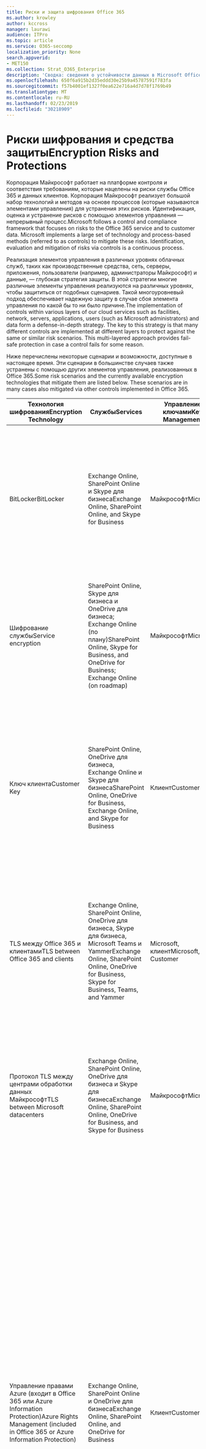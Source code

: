 ```yaml
---
title: Риски и защита шифрования Office 365
ms.author: krowley
author: kccross
manager: laurawi
audience: ITPro
ms.topic: article
ms.service: O365-seccomp
localization_priority: None
search.appverid:
- MET150
ms.collection: Strat_O365_Enterprise
description: 'Сводка: сведения о устойчивости данных в Microsoft Office 365.'
ms.openlocfilehash: 650f6a915b2d35eddd30e25b9a45787591f783fa
ms.sourcegitcommit: f57b4001ef1327f0ea622e716a4d7d78f1769b49
ms.translationtype: MT
ms.contentlocale: ru-RU
ms.lasthandoff: 02/23/2019
ms.locfileid: "30218909"
---
```

# <a name="encryption-risks-and-protections"></a><span data-ttu-id="fa17f-103">Риски шифрования и средства защиты</span><span class="sxs-lookup"><span data-stu-id="fa17f-103">Encryption Risks and Protections</span></span>

<span data-ttu-id="fa17f-p101">Корпорация Майкрософт работает на платформе контроля и соответствия требованиям, которые нацелены на риски службы Office 365 и данных клиентов. Корпорация Майкрософт реализует большой набор технологий и методов на основе процессов (которые называются элементами управления) для устранения этих рисков. Идентификация, оценка и устранение рисков с помощью элементов управления — непрерывный процесс.</span><span class="sxs-lookup"><span data-stu-id="fa17f-p101">Microsoft follows a control and compliance framework that focuses on risks to the Office 365 service and to customer data. Microsoft implements a large set of technology and process-based methods (referred to as controls) to mitigate these risks. Identification, evaluation and mitigation of risks via controls is a continuous process.</span></span> 

<span data-ttu-id="fa17f-p102">Реализация элементов управления в различных уровнях облачных служб, таких как производственные средства, сеть, серверы, приложения, пользователи (например, администраторы Майкрософт) и данные, — глубокая стратегия защиты. В этой стратегии многие различные элементы управления реализуются на различных уровнях, чтобы защититься от подобных сценариев. Такой многоуровневый подход обеспечивает надежную защиту в случае сбоя элемента управления по какой бы то ни было причине.</span><span class="sxs-lookup"><span data-stu-id="fa17f-p102">The implementation of controls within various layers of our cloud services such as facilities, network, servers, applications, users (such as Microsoft administrators) and data form a defense-in-depth strategy. The key to this strategy is that many different controls are implemented at different layers to protect against the same or similar risk scenarios. This multi-layered approach provides fail-safe protection in case a control fails for some reason.</span></span>

<span data-ttu-id="fa17f-p103">Ниже перечислены некоторые сценарии и возможности, доступные в настоящее время. Эти сценарии в большинстве случаев также устранены с помощью других элементов управления, реализованных в Office 365.</span><span class="sxs-lookup"><span data-stu-id="fa17f-p103">Some risk scenarios and the currently available encryption technologies that mitigate them are listed below. These scenarios are in many cases also mitigated via other controls implemented in Office 365.</span></span>

| <span data-ttu-id="fa17f-112">Технология шифрования</span><span class="sxs-lookup"><span data-stu-id="fa17f-112">Encryption Technology</span></span> | <span data-ttu-id="fa17f-113">Службы</span><span class="sxs-lookup"><span data-stu-id="fa17f-113">Services</span></span> | <span data-ttu-id="fa17f-114">Управление ключами</span><span class="sxs-lookup"><span data-stu-id="fa17f-114">Key Management</span></span> | <span data-ttu-id="fa17f-115">Сценарий риска</span><span class="sxs-lookup"><span data-stu-id="fa17f-115">Risk Scenario</span></span> | <span data-ttu-id="fa17f-116">Значение</span><span class="sxs-lookup"><span data-stu-id="fa17f-116">Value</span></span> |
|----------------------------------------------------------------------------------|--------------------------------------------------------------------------------------------------|---------------------|------------------------------------------------------------------------------------------------------------------------------------------|---------------------------------------------------------------------------------------------------------------------------------------------------------------------------------------------------------------------------------------------------------------------------------------------------------------------------------------------------------------------------------------------------------------------------------|
| <span data-ttu-id="fa17f-117">BitLocker</span><span class="sxs-lookup"><span data-stu-id="fa17f-117">BitLocker</span></span> | <span data-ttu-id="fa17f-118">Exchange Online, SharePoint Online и Skype для бизнеса</span><span class="sxs-lookup"><span data-stu-id="fa17f-118">Exchange Online, SharePoint Online, and Skype for Business</span></span> | <span data-ttu-id="fa17f-119">Майкрософт</span><span class="sxs-lookup"><span data-stu-id="fa17f-119">Microsoft</span></span> | <span data-ttu-id="fa17f-120">Диски или серверы в Office 365 украдены или некорректно перезапускаются.</span><span class="sxs-lookup"><span data-stu-id="fa17f-120">Disks or servers in Office 365 are stolen or improperly recycled.</span></span> | <span data-ttu-id="fa17f-121">BitLocker обеспечивает небезопасный подход для защиты от потери данных из-за кражи или неправильного перезапуска оборудования (сервера или диска).</span><span class="sxs-lookup"><span data-stu-id="fa17f-121">BitLocker provides a fail-safe approach to protect against loss of data due to stolen or improperly recycled hardware (server/disk).</span></span> |
| <span data-ttu-id="fa17f-122">Шифрование службы</span><span class="sxs-lookup"><span data-stu-id="fa17f-122">Service encryption</span></span> | <span data-ttu-id="fa17f-123">SharePoint Online, Skype для бизнеса и OneDrive для бизнеса; Exchange Online (по плану)</span><span class="sxs-lookup"><span data-stu-id="fa17f-123">SharePoint Online, Skype for Business, and OneDrive for Business; Exchange Online (on roadmap)</span></span> | <span data-ttu-id="fa17f-124">Майкрософт</span><span class="sxs-lookup"><span data-stu-id="fa17f-124">Microsoft</span></span> | <span data-ttu-id="fa17f-125">Внутренний или внешний хакер пытается получить доступ к отдельным файлам или данным в виде большого двоичного объекта.</span><span class="sxs-lookup"><span data-stu-id="fa17f-125">Internal or external hacker tries to access individual files/data as a blob.</span></span> | <span data-ttu-id="fa17f-p104">Зашифрованные данные невозможно расшифровать без доступа к ключам. Помогает снизить риск доступа хакеров к данным.</span><span class="sxs-lookup"><span data-stu-id="fa17f-p104">The encrypted data cannot be decrypted without access to keys. Helps to mitigate risk of a hacker accessing data.</span></span> |
| <span data-ttu-id="fa17f-128">Ключ клиента</span><span class="sxs-lookup"><span data-stu-id="fa17f-128">Customer Key</span></span> | <span data-ttu-id="fa17f-129">SharePoint Online, OneDrive для бизнеса, Exchange Online и Skype для бизнеса</span><span class="sxs-lookup"><span data-stu-id="fa17f-129">SharePoint Online, OneDrive for Business, Exchange Online, and Skype for Business</span></span> | <span data-ttu-id="fa17f-130">Клиент</span><span class="sxs-lookup"><span data-stu-id="fa17f-130">Customer</span></span> | <span data-ttu-id="fa17f-131">Н/Д (Эта функция разработана как функция соответствия требованиям, а не по снижению риска).</span><span class="sxs-lookup"><span data-stu-id="fa17f-131">N/A (This feature is designed as a compliance feature; not as a mitigation for any risk.)</span></span> | <span data-ttu-id="fa17f-132">Помогает клиентам соблюдать внутренние обязательства по обеспечению соответствия требованиям и возможность покинуть службу Office 365 и отозвать доступ Майкрософт к данным</span><span class="sxs-lookup"><span data-stu-id="fa17f-132">Helps customers meet internal regulation and compliance obligations, and the ability to leave the Office 365 service and revoke Microsoft’s access to data</span></span> |
| <span data-ttu-id="fa17f-133">TLS между Office 365 и клиентами</span><span class="sxs-lookup"><span data-stu-id="fa17f-133">TLS between Office 365 and clients</span></span> | <span data-ttu-id="fa17f-134">Exchange Online, SharePoint Online, OneDrive для бизнеса, Skype для бизнеса, Microsoft Teams и Yammer</span><span class="sxs-lookup"><span data-stu-id="fa17f-134">Exchange Online, SharePoint Online, OneDrive for Business, Skype for Business, Teams, and Yammer</span></span> | <span data-ttu-id="fa17f-135">Microsoft, клиент</span><span class="sxs-lookup"><span data-stu-id="fa17f-135">Microsoft, Customer</span></span> | <span data-ttu-id="fa17f-136">Атака "злоумышленник в середине" или другой другой способ, чтобы коснуться между Office 365 и клиентскими компьютерами через Интернет.</span><span class="sxs-lookup"><span data-stu-id="fa17f-136">Man-in-the-middle or other attack to tap the data flow between Office 365 and client computers over Internet.</span></span> | <span data-ttu-id="fa17f-137">Эта реализация предоставляет значения как для Майкрософт, так и для клиентов и гарантирует целостность данных при их перенаправлении между Office 365 и клиентом.</span><span class="sxs-lookup"><span data-stu-id="fa17f-137">This implementation provides value to both Microsoft and customers and assures data integrity as it flows between Office 365 and the client.</span></span> |
| <span data-ttu-id="fa17f-138">Протокол TLS между центрами обработки данных Майкрософт</span><span class="sxs-lookup"><span data-stu-id="fa17f-138">TLS between Microsoft datacenters</span></span> | <span data-ttu-id="fa17f-139">Exchange Online, SharePoint Online, OneDrive для бизнеса и Skype для бизнеса</span><span class="sxs-lookup"><span data-stu-id="fa17f-139">Exchange Online, SharePoint Online, OneDrive for Business, and Skype for Business</span></span> | <span data-ttu-id="fa17f-140">Майкрософт</span><span class="sxs-lookup"><span data-stu-id="fa17f-140">Microsoft</span></span> | <span data-ttu-id="fa17f-141">Атака "злоумышленник в середине" или другой атака для касания клиентского данных между серверами Office 365, расположенными в разных центрах обработки данных Майкрософт.</span><span class="sxs-lookup"><span data-stu-id="fa17f-141">Man-in-the-middle or other attack to tap the customer data flow between Office 365 servers located in different Microsoft datacenters.</span></span> | <span data-ttu-id="fa17f-142">Эта реализация — еще один способ защиты данных от атак в центрах обработки данных Майкрософт.</span><span class="sxs-lookup"><span data-stu-id="fa17f-142">This implementation is another method to protect data against attacks between Microsoft datacenters.</span></span> |
| <span data-ttu-id="fa17f-143">Управление правами Azure (входит в Office 365 или Azure Information Protection)</span><span class="sxs-lookup"><span data-stu-id="fa17f-143">Azure Rights Management (included in Office 365 or Azure Information Protection)</span></span> | <span data-ttu-id="fa17f-144">Exchange Online, SharePoint Online и OneDrive для бизнеса</span><span class="sxs-lookup"><span data-stu-id="fa17f-144">Exchange Online, SharePoint Online, and OneDrive for Business</span></span> | <span data-ttu-id="fa17f-145">Клиент</span><span class="sxs-lookup"><span data-stu-id="fa17f-145">Customer</span></span> | <span data-ttu-id="fa17f-146">Данные попадают в руки человека, у которого нет доступа к данным.</span><span class="sxs-lookup"><span data-stu-id="fa17f-146">Data falls into the hands of a person who should not have access to the data.</span></span> | <span data-ttu-id="fa17f-p105">Azure Information Protection использует Azure RMS, которая предоставляет клиентам значения с помощью шифрования, удостоверений и политик авторизации для защиты файлов и электронной почты на нескольких устройствах. Служба Azure RMS предоставляет клиентам все сообщения электронной почты из Office 365, которые отвечают определенным условиям (то есть все сообщения электронной почты по определенному адресу), могут быть автоматически зашифрованы, прежде чем они будут отправлены другому получателю.</span><span class="sxs-lookup"><span data-stu-id="fa17f-p105">Azure Information Protection uses Azure RMS which provides value to customers by using encryption, identity, and authorization policies to help secure files and email across multiple devices. Azure RMS provides value to customers where all emails originating from Office 365 that match certain criteria (i.e., all emails to a certain address) can be automatically encrypted before they get sent to another recipient.</span></span> |
| <span data-ttu-id="fa17f-149">S/MIME</span><span class="sxs-lookup"><span data-stu-id="fa17f-149">S/MIME</span></span> | <span data-ttu-id="fa17f-150">Exchange Online</span><span class="sxs-lookup"><span data-stu-id="fa17f-150">Exchange Online</span></span> | <span data-ttu-id="fa17f-151">Клиент</span><span class="sxs-lookup"><span data-stu-id="fa17f-151">Customer</span></span> | <span data-ttu-id="fa17f-152">Электронная почта попадают в руки человека, который не является предполагаемым получателем.</span><span class="sxs-lookup"><span data-stu-id="fa17f-152">Email falls into the hands of a person who is not the intended recipient.</span></span> | <span data-ttu-id="fa17f-153">S/MIME обеспечивает значение клиентам, подтверждая, что электронная почта, зашифрованная с помощью S/MIME, может быть расшифрована только прямым получателем сообщения.</span><span class="sxs-lookup"><span data-stu-id="fa17f-153">S/MIME provides value to customers by assuring that email encrypted with S/MIME can only be decrypted by the direct recipient of the email.</span></span> |
| <span data-ttu-id="fa17f-154">Шифрование сообщений Office 365</span><span class="sxs-lookup"><span data-stu-id="fa17f-154">Office 365 Message Encryption</span></span> | <span data-ttu-id="fa17f-155">Exchange Online, SharePoint Online</span><span class="sxs-lookup"><span data-stu-id="fa17f-155">Exchange Online, SharePoint Online</span></span> | <span data-ttu-id="fa17f-156">Клиент</span><span class="sxs-lookup"><span data-stu-id="fa17f-156">Customer</span></span> | <span data-ttu-id="fa17f-157">Электронная почта, включая защищенные вложения, попадает в руки человека в Office 365 или за ее пределами, которые не являются предполагаемыми получателями электронной почты.</span><span class="sxs-lookup"><span data-stu-id="fa17f-157">Email, including protected attachments, falls in hands of a person either within or outside Office 365 who is not the intended recipient of the email.</span></span> | <span data-ttu-id="fa17f-158">OME предоставляет клиентам все сообщения электронной почты из Office 365, которые отвечают определенным условиям (то есть все сообщения электронной почты по определенному адресу) автоматически шифруются, прежде чем они будут отправлены другому внутреннему или внешнему получателю.</span><span class="sxs-lookup"><span data-stu-id="fa17f-158">OME provides value to customers where all emails originating from Office 365 that match certain criteria (i.e., all emails to a certain address) are automatically encrypted before they get sent to another internal or an external recipient.</span></span> |
| <span data-ttu-id="fa17f-159">SMTP-TLS с партнерской организацией</span><span class="sxs-lookup"><span data-stu-id="fa17f-159">SMTP TLS with partner organization</span></span> | <span data-ttu-id="fa17f-160">Exchange Online</span><span class="sxs-lookup"><span data-stu-id="fa17f-160">Exchange Online</span></span> | <span data-ttu-id="fa17f-161">Клиент</span><span class="sxs-lookup"><span data-stu-id="fa17f-161">Customer</span></span> | <span data-ttu-id="fa17f-162">Сообщение перехватывается с помощью посредника или другой атаки во время передачи из клиента Office 365 в другую партнерскую организацию.</span><span class="sxs-lookup"><span data-stu-id="fa17f-162">Email is intercepted via a man-in-the-middle or other attack while in transit from an Office 365 tenant to another partner organization.</span></span> | <span data-ttu-id="fa17f-163">Этот сценарий предоставляет клиенту сведения о том, что они могут отправлять и принимать все сообщения электронной почты между клиентом Office 365 и Организацией электронной почты их партнеров в зашифрованном канале SMTP.</span><span class="sxs-lookup"><span data-stu-id="fa17f-163">This scenario provides value to the customer such that they can send/receive all emails between their Office 365 tenant and their partner’s email organization inside an encrypted SMTP channel.</span></span> |

## <a name="encryption-technologies-available-in-office-365-multi-tenant-environments"></a><span data-ttu-id="fa17f-164">Технологии шифрования, доступные в средах Office 365 с несколькими клиентами</span><span class="sxs-lookup"><span data-stu-id="fa17f-164">Encryption technologies available in Office 365 multi-tenant environments</span></span>

| <span data-ttu-id="fa17f-165">Технология шифрования</span><span class="sxs-lookup"><span data-stu-id="fa17f-165">Encryption Technology</span></span> | <span data-ttu-id="fa17f-166">Реализовано</span><span class="sxs-lookup"><span data-stu-id="fa17f-166">Implemented by</span></span> | <span data-ttu-id="fa17f-167">Алгоритм и сила обмена ключами</span><span class="sxs-lookup"><span data-stu-id="fa17f-167">Key Exchange Algorithm and Strength</span></span> | <span data-ttu-id="fa17f-168">Управление ключами \*</span><span class="sxs-lookup"><span data-stu-id="fa17f-168">Key Management\*</span></span> | <span data-ttu-id="fa17f-169">FIPS 140-2 Проверено</span><span class="sxs-lookup"><span data-stu-id="fa17f-169">FIPS 140-2 Validated</span></span> |
|----------------------------------------------------------------------------------|-------------------------|------------------------------------------------------------------------------------------------------------------------------------------------------------------------------------|--------------------------------------------------------------------------------------------------------------------------------------------------------------------------------------------------------------------------------------------------------------------------------------------------------------------------------------------------------------------------------------------------------------------------------------------------------------------------------------------------------------------------------------------------------------------------------------------------------------------------------------------------------------------------------------------------------------------------------------------------------------------------------------------------------------------------------------------------------------------------------------------------------------|-----------------------------------------------------------------------|
| <span data-ttu-id="fa17f-170">BitLocker</span><span class="sxs-lookup"><span data-stu-id="fa17f-170">BitLocker</span></span> | <span data-ttu-id="fa17f-171">Exchange Online</span><span class="sxs-lookup"><span data-stu-id="fa17f-171">Exchange Online</span></span> | <span data-ttu-id="fa17f-172">AES 128 — бит +</span><span class="sxs-lookup"><span data-stu-id="fa17f-172">AES 128-bit+</span></span> | <span data-ttu-id="fa17f-p106">Внешний ключ AES хранится в безопасном и в реестре сервера Exchange. Секретный ключ Safe — это защищенный репозиторий, для доступа к которому требуется высокоуровневое повышение прав и разрешений. Доступ можно запрашивать и утверждать только с помощью внутреннего средства, называемого защищенным хранилищем. Внешний ключ AES также хранится в доверенном платформенном модуле на сервере. Числовой пароль из 48-цифр хранится в Active Directory и защищен защищенным хранилищем.</span><span class="sxs-lookup"><span data-stu-id="fa17f-p106">AES external key is stored in a Secret Safe and in the registry of the Exchange server. The Secret Safe is a secured repository that requires high-level elevation and approvals to access. Access can be requested and approved only by using an internal tool called Lockbox. The AES external key is also stored in the Trusted Platform Module in the server. A 48-digit numerical password is stored in Active Directory and protected by Lockbox.</span></span> | <span data-ttu-id="fa17f-178">Да, для серверов, использующих AES 256 — бит \* \*.</span><span class="sxs-lookup"><span data-stu-id="fa17f-178">Yes, for servers that use AES 256-bit\*\*</span></span> |
|  | <span data-ttu-id="fa17f-179">SharePoint Online</span><span class="sxs-lookup"><span data-stu-id="fa17f-179">SharePoint Online</span></span> | <span data-ttu-id="fa17f-180">AES 256 — бит</span><span class="sxs-lookup"><span data-stu-id="fa17f-180">AES 256-bit</span></span> | <span data-ttu-id="fa17f-p107">Внешний ключ AES хранится в безопасном секрете. Секретный ключ Safe — это защищенный репозиторий, для доступа к которому требуется высокоуровневое повышение прав и разрешений. Доступ можно запрашивать и утверждать только с помощью внутреннего средства, называемого защищенным хранилищем. Внешний ключ AES также хранится в доверенном платформенном модуле на сервере. Числовой пароль из 48-цифр хранится в Active Directory и защищен защищенным хранилищем.</span><span class="sxs-lookup"><span data-stu-id="fa17f-p107">AES external key is stored in a Secret Safe. The Secret Safe is a secured repository that requires high-level elevation and approvals to access. Access can be requested and approved only by using an internal tool called Lockbox. The AES external key is also stored in the Trusted Platform Module in the server. A 48-digit numerical password is stored in Active Directory and protected by Lockbox.</span></span> | <span data-ttu-id="fa17f-186">Да</span><span class="sxs-lookup"><span data-stu-id="fa17f-186">Yes</span></span> |
|  | <span data-ttu-id="fa17f-187">Skype для бизнеса</span><span class="sxs-lookup"><span data-stu-id="fa17f-187">Skype for Business</span></span> | <span data-ttu-id="fa17f-188">AES 256 — бит</span><span class="sxs-lookup"><span data-stu-id="fa17f-188">AES 256-bit</span></span> | <span data-ttu-id="fa17f-p108">Внешний ключ AES хранится в безопасном секрете. Секретный ключ Safe — это защищенный репозиторий, для доступа к которому требуется высокоуровневое повышение прав и разрешений. Доступ можно запрашивать и утверждать только с помощью внутреннего средства, называемого защищенным хранилищем. Внешний ключ AES также хранится в доверенном платформенном модуле на сервере. Числовой пароль из 48-цифр хранится в Active Directory и защищен защищенным хранилищем.</span><span class="sxs-lookup"><span data-stu-id="fa17f-p108">AES external key is stored in a Secret Safe. The Secret Safe is a secured repository that requires high-level elevation and approvals to access. Access can be requested and approved only by using an internal tool called Lockbox. The AES external key is also stored in the Trusted Platform Module in the server. A 48-digit numerical password is stored in Active Directory and protected by Lockbox.</span></span> | <span data-ttu-id="fa17f-194">Да</span><span class="sxs-lookup"><span data-stu-id="fa17f-194">Yes</span></span> |
| <span data-ttu-id="fa17f-195">Шифрование службы</span><span class="sxs-lookup"><span data-stu-id="fa17f-195">Service Encryption</span></span> | <span data-ttu-id="fa17f-196">SharePoint Online</span><span class="sxs-lookup"><span data-stu-id="fa17f-196">SharePoint Online</span></span> | <span data-ttu-id="fa17f-197">AES 256 — бит</span><span class="sxs-lookup"><span data-stu-id="fa17f-197">AES 256-bit</span></span> | <span data-ttu-id="fa17f-p109">Ключи, используемые для шифрования больших двоичных объектов, хранятся в базе данных контента SharePoint Online. Базы данных контента SharePoint Online защищены элементами управления доступом к базам данных и шифрованием на REST. Шифрование выполняется с помощью TDE в базе данных SQL Azure. Эти секреты относятся к уровню обслуживания для SharePoint Online, а не на уровне клиента. Эти секреты (иногда называемые главными ключами) хранятся в отдельном безопасном репозитории, который называется хранилищем ключей. TDE обеспечивает безопасность как для активной базы данных, так и для резервных копий базы данных и журналов транзакций. Когда клиенты предоставляют дополнительный ключ, ключ клиента хранится в Azure Key Vault, а служба использует ключ для шифрования ключа клиента, который используется для шифрования ключа сайта, который затем используется для шифрования ключей уровня файлов. По сути, новая иерархия ключей представлена, когда клиент предоставляет ключ.</span><span class="sxs-lookup"><span data-stu-id="fa17f-p109">The keys used to encrypt the blobs are stored in the SharePoint Online Content Database. The SharePoint Online Content Databases is protected by database access controls and encryption at rest. Encryption is performed using TDE in Azure SQL Database. These secrets are at the service level for SharePoint Online, not at the tenant level. These secrets (sometimes referred to as the master keys) are stored in a separate secure repository called the Key Store. TDE provides security at rest for both the active database and the database backups and transaction logs. When customers provide the optional key, the customer key is stored in Azure Key Vault, and the service uses the key to encrypt a tenant key, which is used to encrypt a site key, which is then used to encrypt the file level keys. Essentially, a new key hierarchy is introduced when the customer provides a key.</span></span> | <span data-ttu-id="fa17f-206">Да</span><span class="sxs-lookup"><span data-stu-id="fa17f-206">Yes</span></span> |
|  | <span data-ttu-id="fa17f-207">Skype для бизнеса</span><span class="sxs-lookup"><span data-stu-id="fa17f-207">Skype for Business</span></span> | <span data-ttu-id="fa17f-208">AES 256 — бит</span><span class="sxs-lookup"><span data-stu-id="fa17f-208">AES 256-bit</span></span> | <span data-ttu-id="fa17f-p110">Каждая часть данных шифруется с помощью другого случайно созданного ключа 256-bit. Ключ шифрования хранится в соответствующем XML-файле метаданных, который также шифруется главным ключом для каждой конференции. Главный ключ также создается случайным образом по одному разу для каждой конференции.</span><span class="sxs-lookup"><span data-stu-id="fa17f-p110">Each piece of data is encrypted using a different randomly generated 256-bit key. The encryption key is stored in a corresponding metadata XML file which is also encrypted by a per-conference master key. The master key is also randomly generated once per conference.</span></span> | <span data-ttu-id="fa17f-212">Да</span><span class="sxs-lookup"><span data-stu-id="fa17f-212">Yes</span></span> |
|  | <span data-ttu-id="fa17f-213">Exchange Online</span><span class="sxs-lookup"><span data-stu-id="fa17f-213">Exchange Online</span></span> | <span data-ttu-id="fa17f-214">AES 256 — бит</span><span class="sxs-lookup"><span data-stu-id="fa17f-214">AES 256-bit</span></span> | <span data-ttu-id="fa17f-215">Каждый почтовый ящик шифруется с помощью политики шифрования данных, которая использует ключи шифрования, управляемые корпорацией Майкрософт (в планах) или клиентом (при использовании ключа клиента).</span><span class="sxs-lookup"><span data-stu-id="fa17f-215">Each mailbox is encrypted using a data encryption policy that uses encryption keys controlled by Microsoft (on roadmap) or by the customer (when Customer Key is used).</span></span> | <span data-ttu-id="fa17f-216">Да</span><span class="sxs-lookup"><span data-stu-id="fa17f-216">Yes</span></span> |
| <span data-ttu-id="fa17f-217">TLS между Office 365 и клиентами и партнерами</span><span class="sxs-lookup"><span data-stu-id="fa17f-217">TLS between Office 365 and clients/partners</span></span> | <span data-ttu-id="fa17f-218">Exchange Online</span><span class="sxs-lookup"><span data-stu-id="fa17f-218">Exchange Online</span></span> | [<span data-ttu-id="fa17f-219">Уступающей TLS с поддержкой нескольких комплектов шифров</span><span class="sxs-lookup"><span data-stu-id="fa17f-219">Opportunistic TLS supporting multiple cipher suites</span></span>](https://technet.microsoft.com/en-us/library/mt163898.aspx) | <span data-ttu-id="fa17f-220">Сертификат TLS для Exchange Online (outlook.office.com) — это 2048-разрядный сертификат SHA256RSA, выданный Балтимор Цибертруст root.</span><span class="sxs-lookup"><span data-stu-id="fa17f-220">The TLS certificate for Exchange Online (outlook.office.com) is a 2048-bit SHA256RSA certificate issued by Baltimore CyberTrust Root.</span></span> <br> <br> <span data-ttu-id="fa17f-221">Корневой сертификат TLS для Exchange Online — это 2048-разрядный сертификат SHA1RSA, выданный Балтимор Цибертруст root.</span><span class="sxs-lookup"><span data-stu-id="fa17f-221">The TLS root certificate for Exchange Online is a 2048-bit SHA1RSA certificate issued by Baltimore CyberTrust Root.</span></span> | <span data-ttu-id="fa17f-222">Да, при использовании протокола TLS 1,2 с 256-разрядным уровнем шифрования</span><span class="sxs-lookup"><span data-stu-id="fa17f-222">Yes, when TLS 1.2 with 256-bit cipher strength is used</span></span> |
|  | <span data-ttu-id="fa17f-223">SharePoint Online</span><span class="sxs-lookup"><span data-stu-id="fa17f-223">SharePoint Online</span></span> | <span data-ttu-id="fa17f-224">TLS 1,2 с AES 256</span><span class="sxs-lookup"><span data-stu-id="fa17f-224">TLS 1.2 with AES 256</span></span> <br> <br> [<span data-ttu-id="fa17f-225">Шифрование данных в OneDrive для бизнеса и SharePoint Online</span><span class="sxs-lookup"><span data-stu-id="fa17f-225">Data Encryption in OneDrive for Business and SharePoint Online</span></span>](https://technet.microsoft.com/en-us/library/dn905447.aspx) | <span data-ttu-id="fa17f-226">Сертификат TLS для SharePoint Online (\*. sharepoint.com) — это 2048-разрядный сертификат SHA256RSA, выданный Балтимор Цибертруст root.</span><span class="sxs-lookup"><span data-stu-id="fa17f-226">The TLS certificate for SharePoint Online (\*.sharepoint.com) is a 2048-bit SHA256RSA certificate issued by Baltimore CyberTrust Root.</span></span> <br> <br> <span data-ttu-id="fa17f-227">Корневой сертификат TLS для SharePoint Online — это 2048-разрядный сертификат SHA1RSA, выданный Балтимор Цибертруст root.</span><span class="sxs-lookup"><span data-stu-id="fa17f-227">The TLS root certificate for SharePoint Online is a 2048-bit SHA1RSA certificate issued by Baltimore CyberTrust Root.</span></span> | <span data-ttu-id="fa17f-228">Да</span><span class="sxs-lookup"><span data-stu-id="fa17f-228">Yes</span></span> |
|  | <span data-ttu-id="fa17f-229">Skype для бизнеса</span><span class="sxs-lookup"><span data-stu-id="fa17f-229">Skype for Business</span></span> | [<span data-ttu-id="fa17f-230">TLS для сеансов обмена данными SIP и PSOM</span><span class="sxs-lookup"><span data-stu-id="fa17f-230">TLS for SIP communications and PSOM data sharing sessions</span></span>](https://support.office.com/article/Set-up-your-network-for-Skype-for-Business-Online-d21f89b0-3afc-432e-b735-036b2432fdbf) | <span data-ttu-id="fa17f-231">Сертификат TLS для Skype для бизнеса (\*. lync.com) — это 2048-разрядный сертификат SHA256RSA, выданный Балтимор Цибертруст root.</span><span class="sxs-lookup"><span data-stu-id="fa17f-231">The TLS certificate for Skype for Business (\*.lync.com) is a 2048-bit SHA256RSA certificate issued by Baltimore CyberTrust Root.</span></span> <br> <br> <span data-ttu-id="fa17f-232">Корневой сертификат TLS для Skype для бизнеса — это 2048-разрядный сертификат SHA256RSA, выданный Балтимор Цибертруст root.</span><span class="sxs-lookup"><span data-stu-id="fa17f-232">The TLS root certificate for Skype for Business is a 2048-bit SHA256RSA certificate issued by Baltimore CyberTrust Root.</span></span> | <span data-ttu-id="fa17f-233">Да</span><span class="sxs-lookup"><span data-stu-id="fa17f-233">Yes</span></span> |
|  | <span data-ttu-id="fa17f-234">Microsoft Teams</span><span class="sxs-lookup"><span data-stu-id="fa17f-234">Microsoft Teams</span></span> | <span data-ttu-id="fa17f-235">TLS 1,2 с AES 256</span><span class="sxs-lookup"><span data-stu-id="fa17f-235">TLS 1.2 with AES 256</span></span> <br> <br> [<span data-ttu-id="fa17f-236">Часто задаваемые вопросы о Microsoft Teams — Справка для администраторов</span><span class="sxs-lookup"><span data-stu-id="fa17f-236">Frequently asked questions about Microsoft Teams – Admin Help</span></span>](https://docs.microsoft.com/MicrosoftTeams/teams-overview) | <span data-ttu-id="fa17f-237">Сертификат TLS для Microsoft Teams (teams.microsoft.com, edge.skype.com) — это 2048-разрядный сертификат SHA256RSA, выпущенный Балтимор Цибертруст root.</span><span class="sxs-lookup"><span data-stu-id="fa17f-237">The TLS certificate for Microsoft Teams (teams.microsoft.com, edge.skype.com) is a 2048-bit SHA256RSA certificate issued by Baltimore CyberTrust Root.</span></span> <br> <br> <span data-ttu-id="fa17f-238">Корневой сертификат TLS для Microsoft Teams — это 2048-разрядный сертификат SHA256RSA, выданный Балтимор Цибертруст root.</span><span class="sxs-lookup"><span data-stu-id="fa17f-238">The TLS root certificate for Microsoft Teams is a 2048-bit SHA256RSA certificate issued by Baltimore CyberTrust Root.</span></span> | <span data-ttu-id="fa17f-239">Да</span><span class="sxs-lookup"><span data-stu-id="fa17f-239">Yes</span></span> |
| <span data-ttu-id="fa17f-240">Протокол TLS между центрами обработки данных Майкрософт</span><span class="sxs-lookup"><span data-stu-id="fa17f-240">TLS between Microsoft datacenters</span></span> | <span data-ttu-id="fa17f-241">Все службы Office 365</span><span class="sxs-lookup"><span data-stu-id="fa17f-241">All Office 365 services</span></span> | <span data-ttu-id="fa17f-242">TLS 1,2 с AES 256</span><span class="sxs-lookup"><span data-stu-id="fa17f-242">TLS 1.2 with AES 256</span></span> <br> <br> <span data-ttu-id="fa17f-243">Безопасный трансПортный протокол в режиме реального времени (SRTP)</span><span class="sxs-lookup"><span data-stu-id="fa17f-243">Secure Real-time Transport Protocol (SRTP)</span></span> | <span data-ttu-id="fa17f-244">Майкрософт использует внутренний управляемый и развернутый центр сертификации для межсерверной связи между центрами обработки данных Майкрософт.</span><span class="sxs-lookup"><span data-stu-id="fa17f-244">Microsoft uses an internally managed and deployed certification authority for server-to-server communications between Microsoft datacenters.</span></span> | <span data-ttu-id="fa17f-245">Да</span><span class="sxs-lookup"><span data-stu-id="fa17f-245">Yes</span></span> |
| <span data-ttu-id="fa17f-246">Управление правами Azure (входит в Office 365 или Azure Information Protection)</span><span class="sxs-lookup"><span data-stu-id="fa17f-246">Azure Rights Management (included in Office 365 or Azure Information Protection)</span></span> | <span data-ttu-id="fa17f-247">Exchange Online</span><span class="sxs-lookup"><span data-stu-id="fa17f-247">Exchange Online</span></span> | <span data-ttu-id="fa17f-p111">Поддержка [режима шифрования 2](https://docs.microsoft.com/previous-versions/windows/it-pro/windows-server-2008-R2-and-2008/hh867439(v=ws.10)), обновленной и расширенной криптографической реализации RMS. Он поддерживает RSA 2048 для подписи и шифрования, а SHA-256 — хэш в подписи.</span><span class="sxs-lookup"><span data-stu-id="fa17f-p111">Supports [Cryptographic Mode 2](https://docs.microsoft.com/previous-versions/windows/it-pro/windows-server-2008-R2-and-2008/hh867439(v=ws.10)), an updated and enhanced RMS cryptographic implementation. It supports RSA 2048 for signature and encryption, and SHA-256 for hash in the signature.</span></span> | <span data-ttu-id="fa17f-250">[УправляетСя корпорациЕй Майкрософт](https://docs.microsoft.com/azure/information-protection/plan-implement-tenant-key).</span><span class="sxs-lookup"><span data-stu-id="fa17f-250">[Managed by Microsoft](https://docs.microsoft.com/azure/information-protection/plan-implement-tenant-key).</span></span> | <span data-ttu-id="fa17f-251">Да</span><span class="sxs-lookup"><span data-stu-id="fa17f-251">Yes</span></span> |
|  | <span data-ttu-id="fa17f-252">SharePoint Online</span><span class="sxs-lookup"><span data-stu-id="fa17f-252">SharePoint Online</span></span> | <span data-ttu-id="fa17f-p112">Поддержка [режима шифрования 2](https://docs.microsoft.com/previous-versions/windows/it-pro/windows-server-2008-R2-and-2008/hh867439(v=ws.10)), обновленной и расширенной криптографической реализации RMS. Он поддерживает RSA 2048 для подписи и шифрования, а также SHA – 256 для подписи.</span><span class="sxs-lookup"><span data-stu-id="fa17f-p112">Supports [Cryptographic Mode 2](https://docs.microsoft.com/previous-versions/windows/it-pro/windows-server-2008-R2-and-2008/hh867439(v=ws.10)), an updated and enhanced RMS cryptographic implementation. It supports RSA 2048 for signature and encryption, and SHA-256 for signature.</span></span> | <span data-ttu-id="fa17f-255">[УправляетСя корпорациЕй Майкрософт](https://docs.microsoft.com/azure/information-protection/plan-implement-tenant-key), то есть параметром по умолчанию; также</span><span class="sxs-lookup"><span data-stu-id="fa17f-255">[Managed by Microsoft](https://docs.microsoft.com/azure/information-protection/plan-implement-tenant-key), which is the default setting; or</span></span> <br> <br> <span data-ttu-id="fa17f-p113">Управляемый пользователем, который является альтернативой для ключей, управляемых корпорацией Майкрософт. Организация, имеющая управляемую ИТ подписку на Azure, может использовать БЙОК и заносить в журнал ее использование без дополнительной платы. Для получения дополнительных сведений ознакомьтесь со статьей [внедрение собственного ключа](https://docs.microsoft.com/azure/information-protection/plan-implement-tenant-key). В этой конфигурации Салес Хсмс используются для защиты ключей. Дополнительные сведения см. в статье [Салес хсмс и Azure RMS](http://www.thales-esecurity.com/msrms/cloud).</span><span class="sxs-lookup"><span data-stu-id="fa17f-p113">Customer-managed, which is an alternative to Microsoft-managed keys. Organization that have an IT-managed Azure subscription can use BYOK and log its usage at no extra charge. For more information, see [Implementing bring your own key](https://docs.microsoft.com/azure/information-protection/plan-implement-tenant-key). In this configuration, Thales HSMs are used to protect your keys. For more information, see [Thales HSMs and Azure RMS](http://www.thales-esecurity.com/msrms/cloud).</span></span> | <span data-ttu-id="fa17f-261">Да</span><span class="sxs-lookup"><span data-stu-id="fa17f-261">Yes</span></span> |
| <span data-ttu-id="fa17f-262">S/MIME</span><span class="sxs-lookup"><span data-stu-id="fa17f-262">S/MIME</span></span> | <span data-ttu-id="fa17f-263">Exchange Online</span><span class="sxs-lookup"><span data-stu-id="fa17f-263">Exchange Online</span></span> | <span data-ttu-id="fa17f-264">Стандартный синтаксис криптографических сообщений 1,5 (PKCS #7)</span><span class="sxs-lookup"><span data-stu-id="fa17f-264">Cryptographic Message Syntax Standard 1.5 (PKCS #7)</span></span> | <span data-ttu-id="fa17f-p114">Зависит от развернутой инфраструктуры открытых ключей, управляемой клиентами. Клиент выполняет Управление ключами, а у Microsoft никогда нет доступа к закрытым ключам, используемым для подписи и расшифровки.</span><span class="sxs-lookup"><span data-stu-id="fa17f-p114">Depends on the customer-managed public key infrastructure deployed. Key management is performed by the customer, and Microsoft never has access to the private keys used for signing and decryption.</span></span> | <span data-ttu-id="fa17f-267">Да, если настроено шифрование исходящих сообщений с помощью 3DES или AES256</span><span class="sxs-lookup"><span data-stu-id="fa17f-267">Yes, when configured to encrypt outgoing messages with 3DES or AES256</span></span> |
| <span data-ttu-id="fa17f-268">Шифрование сообщений Office 365</span><span class="sxs-lookup"><span data-stu-id="fa17f-268">Office 365 Message Encryption</span></span> | <span data-ttu-id="fa17f-269">Exchange Online</span><span class="sxs-lookup"><span data-stu-id="fa17f-269">Exchange Online</span></span> | <span data-ttu-id="fa17f-270">Аналогично Azure RMS ([режим шифрования 2](https://technet.microsoft.com/en-us/library/dn569290.aspx) — RSA 2048 для подписи и шифрования и SHA-256 для подписи)</span><span class="sxs-lookup"><span data-stu-id="fa17f-270">Same as Azure RMS ([Cryptographic Mode 2](https://technet.microsoft.com/en-us/library/dn569290.aspx) - RSA 2048 for signature and encryption, and SHA-256 for signature)</span></span> | <span data-ttu-id="fa17f-p115">В качестве инфраструктуры шифрования используется Azure Information Protection. Используемый способ шифрования зависит от того, где вы получаете ключи RMS, используемые для шифрования и расшифровки сообщений.</span><span class="sxs-lookup"><span data-stu-id="fa17f-p115">Uses Azure Information Protection as its encryption infrastructure. The encryption method used depends on where you obtain the RMS keys used to encrypt and decrypt messages.</span></span> | <span data-ttu-id="fa17f-273">Да</span><span class="sxs-lookup"><span data-stu-id="fa17f-273">Yes</span></span> |
| <span data-ttu-id="fa17f-274">SMTP-TLS с партнерской организацией</span><span class="sxs-lookup"><span data-stu-id="fa17f-274">SMTP TLS with partner organization</span></span> | <span data-ttu-id="fa17f-275">Exchange Online</span><span class="sxs-lookup"><span data-stu-id="fa17f-275">Exchange Online</span></span> | <span data-ttu-id="fa17f-276">TLS 1,2 с AES 256</span><span class="sxs-lookup"><span data-stu-id="fa17f-276">TLS 1.2 with AES 256</span></span> | <span data-ttu-id="fa17f-277">Сертификат TLS для Exchange Online (outlook.office.com) — это 2048-разрядный сертификат SHA256RSA, выданный Балтимор Цибертруст root.</span><span class="sxs-lookup"><span data-stu-id="fa17f-277">The TLS certificate for Exchange Online (outlook.office.com) is a 2048-bit SHA256RSA certificate issued by Baltimore CyberTrust Root.</span></span> <br> <br> <span data-ttu-id="fa17f-278">Корневой сертификат TLS для Exchange Online — это 2048-разрядный сертификат SHA1RSA, выданный Балтимор Цибертруст root.</span><span class="sxs-lookup"><span data-stu-id="fa17f-278">The TLS root certificate for Exchange Online is a 2048-bit SHA1RSA certificate issued by Baltimore CyberTrust Root.</span></span> | <span data-ttu-id="fa17f-279">Да, при использовании протокола TLS 1,2 с 256-разрядным уровнем шифрования</span><span class="sxs-lookup"><span data-stu-id="fa17f-279">Yes, when TLS 1.2 with 256-bit cipher strength is used</span></span> |

<span data-ttu-id="fa17f-280">\**Сертификаты TLS, указанные в этой таблице, предназначены для центров обработки данных (США); центры обработки данных, отличные от США, также используют сертификаты SHA256RSA 2048 — бит.*</span><span class="sxs-lookup"><span data-stu-id="fa17f-280">\**TLS certificates referenced in this table are for US datacenters; non-US datacenters also use 2048-bit SHA256RSA certificates.*</span></span>

<span data-ttu-id="fa17f-281">\*\**Большинство серверов в среде с несколькими клиентами Exchange Online развернуто с шифрованием AES 256-bit для BitLocker. Подаются серверы, использующие протокол AES 128 бит.*</span><span class="sxs-lookup"><span data-stu-id="fa17f-281">\*\**Most servers in the Exchange Online multi-tenant environment have been deployed with AES 256-bit encryption for BitLocker. Servers using AES 128-bit are being phased out.*</span></span>

## <a name="encryption-technologies-available-in-government-cloud-community-environments"></a><span data-ttu-id="fa17f-282">Технологии шифрования, доступные в средах облачных сообществ для государственных организаций</span><span class="sxs-lookup"><span data-stu-id="fa17f-282">Encryption technologies available in Government cloud community environments</span></span>

| <span data-ttu-id="fa17f-283">Технология шифрования</span><span class="sxs-lookup"><span data-stu-id="fa17f-283">Encryption Technology</span></span> | <span data-ttu-id="fa17f-284">Реализовано</span><span class="sxs-lookup"><span data-stu-id="fa17f-284">Implemented by</span></span> | <span data-ttu-id="fa17f-285">Алгоритм и сила обмена ключами</span><span class="sxs-lookup"><span data-stu-id="fa17f-285">Key Exchange Algorithm and Strength</span></span> | <span data-ttu-id="fa17f-286">Управление ключами \*</span><span class="sxs-lookup"><span data-stu-id="fa17f-286">Key Management\*</span></span> | <span data-ttu-id="fa17f-287">FIPS 140-2 Проверено</span><span class="sxs-lookup"><span data-stu-id="fa17f-287">FIPS 140-2 Validated</span></span> |
|---------------------------------------------|--------------------------------------------------------|------------------------------------------------------------------------------------------------------------------------------------------------------------------------------------|--------------------------------------------------------------------------------------------------------------------------------------------------------------------------------------------------------------------------------------------------------------------------------------------------------------------------------------------------------------------------------------------------------------------------------------------------------------------------------------------------------------------------------------------------------------------------------------------------------------------------------------------------------------------------------------------------------------------------------------------------------------------------------------------------------------------------------------------------------------------------------------------------------------|-------------------------------------------------------------------------|
| <span data-ttu-id="fa17f-288">BitLocker</span><span class="sxs-lookup"><span data-stu-id="fa17f-288">BitLocker</span></span> | <span data-ttu-id="fa17f-289">Exchange Online</span><span class="sxs-lookup"><span data-stu-id="fa17f-289">Exchange Online</span></span> | <span data-ttu-id="fa17f-290">AES 256 — бит</span><span class="sxs-lookup"><span data-stu-id="fa17f-290">AES 256-bit</span></span> | <span data-ttu-id="fa17f-p116">Внешний ключ AES хранится в безопасном и в реестре сервера Exchange. Секретный ключ Safe — это защищенный репозиторий, для доступа к которому требуется высокоуровневое повышение прав и разрешений. Доступ можно запрашивать и утверждать только с помощью внутреннего средства, называемого защищенным хранилищем. Внешний ключ AES также хранится в доверенном платформенном модуле на сервере. Числовой пароль из 48-цифр хранится в Active Directory и защищен защищенным хранилищем.</span><span class="sxs-lookup"><span data-stu-id="fa17f-p116">AES external key is stored in a Secret Safe and in the registry of the Exchange server. The Secret Safe is a secured repository that requires high-level elevation and approvals to access. Access can be requested and approved only by using an internal tool called Lockbox. The AES external key is also stored in the Trusted Platform Module in the server. A 48-digit numerical password is stored in Active Directory and protected by Lockbox.</span></span> | <span data-ttu-id="fa17f-296">Да</span><span class="sxs-lookup"><span data-stu-id="fa17f-296">Yes</span></span> |
|  | <span data-ttu-id="fa17f-297">SharePoint Online</span><span class="sxs-lookup"><span data-stu-id="fa17f-297">SharePoint Online</span></span> | <span data-ttu-id="fa17f-298">AES 256 — бит</span><span class="sxs-lookup"><span data-stu-id="fa17f-298">AES 256-bit</span></span> | <span data-ttu-id="fa17f-p117">Внешний ключ AES хранится в безопасном секрете. Секретный ключ Safe — это защищенный репозиторий, для доступа к которому требуется высокоуровневое повышение прав и разрешений. Доступ можно запрашивать и утверждать только с помощью внутреннего средства, называемого защищенным хранилищем. Внешний ключ AES также хранится в доверенном платформенном модуле на сервере. Числовой пароль из 48-цифр хранится в Active Directory и защищен защищенным хранилищем.</span><span class="sxs-lookup"><span data-stu-id="fa17f-p117">AES external key is stored in a Secret Safe. The Secret Safe is a secured repository that requires high-level elevation and approvals to access. Access can be requested and approved only by using an internal tool called Lockbox. The AES external key is also stored in the Trusted Platform Module in the server. A 48-digit numerical password is stored in Active Directory and protected by Lockbox.</span></span> | <span data-ttu-id="fa17f-304">Да</span><span class="sxs-lookup"><span data-stu-id="fa17f-304">Yes</span></span> |
|  | <span data-ttu-id="fa17f-305">Skype для бизнеса</span><span class="sxs-lookup"><span data-stu-id="fa17f-305">Skype for Business</span></span> | <span data-ttu-id="fa17f-306">AES 256 — бит</span><span class="sxs-lookup"><span data-stu-id="fa17f-306">AES 256-bit</span></span> | <span data-ttu-id="fa17f-p118">Внешний ключ AES хранится в безопасном секрете. Секретный ключ Safe — это защищенный репозиторий, для доступа к которому требуется высокоуровневое повышение прав и разрешений. Доступ можно запрашивать и утверждать только с помощью внутреннего средства, называемого защищенным хранилищем. Внешний ключ AES также хранится в доверенном платформенном модуле на сервере. Числовой пароль из 48-цифр хранится в Active Directory и защищен защищенным хранилищем.</span><span class="sxs-lookup"><span data-stu-id="fa17f-p118">AES external key is stored in a Secret Safe. The Secret Safe is a secured repository that requires high-level elevation and approvals to access. Access can be requested and approved only by using an internal tool called Lockbox. The AES external key is also stored in the Trusted Platform Module in the server. A 48-digit numerical password is stored in Active Directory and protected by Lockbox.</span></span> | <span data-ttu-id="fa17f-312">Да</span><span class="sxs-lookup"><span data-stu-id="fa17f-312">Yes</span></span> |
| <span data-ttu-id="fa17f-313">Шифрование службы</span><span class="sxs-lookup"><span data-stu-id="fa17f-313">Service Encryption</span></span> | <span data-ttu-id="fa17f-314">SharePoint Online</span><span class="sxs-lookup"><span data-stu-id="fa17f-314">SharePoint Online</span></span> | <span data-ttu-id="fa17f-315">AES 256 — бит</span><span class="sxs-lookup"><span data-stu-id="fa17f-315">AES 256-bit</span></span> | <span data-ttu-id="fa17f-p119">Ключи, используемые для шифрования больших двоичных объектов, хранятся в базе данных контента SharePoint Online. Базы данных контента SharePoint Online защищены элементами управления доступом к базам данных и шифрованием на REST. Шифрование выполняется с помощью TDE в базе данных SQL Azure. Эти секреты относятся к уровню обслуживания для SharePoint Online, а не на уровне клиента. Эти секреты (иногда называемые главными ключами) хранятся в отдельном безопасном репозитории, который называется хранилищем ключей. TDE обеспечивает безопасность как для активной базы данных, так и для резервных копий базы данных и журналов транзакций. Когда клиенты предоставляют дополнительный ключ, ключ клиента хранится в Azure Key Vault, а служба использует ключ для шифрования ключа клиента, который используется для шифрования ключа сайта, который затем используется для шифрования ключей уровня файлов. По сути, новая иерархия ключей представлена, когда клиент предоставляет ключ.</span><span class="sxs-lookup"><span data-stu-id="fa17f-p119">The keys used to encrypt the blobs are stored in the SharePoint Online Content Database. The SharePoint Online Content Databases is protected by database access controls and encryption at rest. Encryption is performed using TDE in Azure SQL Database. These secrets are at the service level for SharePoint Online, not at the tenant level. These secrets (sometimes referred to as the master keys) are stored in a separate secure repository called the Key Store. TDE provides security at rest for both the active database and the database backups and transaction logs. When customers provide the optional key, the Customer Key is stored in Azure Key Vault, and the service uses the key to encrypt a tenant key, which is used to encrypt a site key, which is then used to encrypt the file level keys. Essentially, a new key hierarchy is introduced when the customer provides a key.</span></span> | <span data-ttu-id="fa17f-324">Да</span><span class="sxs-lookup"><span data-stu-id="fa17f-324">Yes</span></span> |
|  | <span data-ttu-id="fa17f-325">Skype для бизнеса</span><span class="sxs-lookup"><span data-stu-id="fa17f-325">Skype for Business</span></span> | <span data-ttu-id="fa17f-326">AES 256 — бит</span><span class="sxs-lookup"><span data-stu-id="fa17f-326">AES 256-bit</span></span> | <span data-ttu-id="fa17f-p120">Каждая часть данных шифруется с помощью другого случайно созданного ключа 256-bit. Ключ шифрования хранится в соответствующем XML-файле метаданных, который также шифруется главным ключом для каждой конференции. Главный ключ также создается случайным образом по одному разу для каждой конференции.</span><span class="sxs-lookup"><span data-stu-id="fa17f-p120">Each piece of data is encrypted using a different randomly generated 256-bit key. The encryption key is stored in a corresponding metadata XML file which is also encrypted by a per-conference master key. The master key is also randomly generated once per conference.</span></span> | <span data-ttu-id="fa17f-330">Да</span><span class="sxs-lookup"><span data-stu-id="fa17f-330">Yes</span></span> |
|  | <span data-ttu-id="fa17f-331">Exchange Online</span><span class="sxs-lookup"><span data-stu-id="fa17f-331">Exchange Online</span></span> | <span data-ttu-id="fa17f-332">AES 256 — бит</span><span class="sxs-lookup"><span data-stu-id="fa17f-332">AES 256-bit</span></span> | <span data-ttu-id="fa17f-333">Каждый почтовый ящик шифруется с помощью политики шифрования данных, которая использует ключи шифрования, управляемые корпорацией Майкрософт или клиентом (при использовании ключа клиента).</span><span class="sxs-lookup"><span data-stu-id="fa17f-333">Each mailbox is encrypted using a data encryption policy that uses encryption keys controlled by Microsoft or by the customer (when Customer Key is used).</span></span> | <span data-ttu-id="fa17f-334">Да</span><span class="sxs-lookup"><span data-stu-id="fa17f-334">Yes</span></span> |
| <span data-ttu-id="fa17f-335">TLS между Office 365 и клиентами и партнерами</span><span class="sxs-lookup"><span data-stu-id="fa17f-335">TLS between Office 365 and clients/partners</span></span> | <span data-ttu-id="fa17f-336">Exchange Online</span><span class="sxs-lookup"><span data-stu-id="fa17f-336">Exchange Online</span></span> | [<span data-ttu-id="fa17f-337">Уступающей TLS с поддержкой нескольких комплектов шифров</span><span class="sxs-lookup"><span data-stu-id="fa17f-337">Opportunistic TLS supporting multiple cipher suites</span></span>](https://technet.microsoft.com/en-us/library/mt163898.aspx) | <span data-ttu-id="fa17f-338">Сертификат TLS для Exchange Online (outlook.office.com) — это 2048-разрядный сертификат SHA256RSA, выданный Балтимор Цибертруст root.</span><span class="sxs-lookup"><span data-stu-id="fa17f-338">The TLS certificate for Exchange Online (outlook.office.com) is a 2048-bit SHA256RSA certificate issued by Baltimore CyberTrust Root.</span></span> <br> <br> <span data-ttu-id="fa17f-339">Корневой сертификат TLS для Exchange Online — это 2048-разрядный сертификат SHA1RSA, выданный Балтимор Цибертруст root.</span><span class="sxs-lookup"><span data-stu-id="fa17f-339">The TLS root certificate for Exchange Online is a 2048-bit SHA1RSA certificate issued by Baltimore CyberTrust Root.</span></span> | <span data-ttu-id="fa17f-340">Да, при использовании протокола TLS 1,2 с 256-разрядным уровнем шифрования</span><span class="sxs-lookup"><span data-stu-id="fa17f-340">Yes, when TLS 1.2 with 256-bit cipher strength is used</span></span> |
|  | <span data-ttu-id="fa17f-341">SharePoint Online</span><span class="sxs-lookup"><span data-stu-id="fa17f-341">SharePoint Online</span></span> | <span data-ttu-id="fa17f-342">TLS 1,2 с AES 256</span><span class="sxs-lookup"><span data-stu-id="fa17f-342">TLS 1.2 with AES 256</span></span> | <span data-ttu-id="fa17f-343">Сертификат TLS для SharePoint Online (\*. sharepoint.com) — это 2048-разрядный сертификат SHA256RSA, выданный Балтимор Цибертруст root.</span><span class="sxs-lookup"><span data-stu-id="fa17f-343">The TLS certificate for SharePoint Online (\*.sharepoint.com) is a 2048-bit SHA256RSA certificate issued by Baltimore CyberTrust Root.</span></span> <br> <br> <span data-ttu-id="fa17f-344">Корневой сертификат TLS для SharePoint Online — это 2048-разрядный сертификат SHA1RSA, выданный Балтимор Цибертруст root.</span><span class="sxs-lookup"><span data-stu-id="fa17f-344">The TLS root certificate for SharePoint Online is a 2048-bit SHA1RSA certificate issued by Baltimore CyberTrust Root.</span></span> | <span data-ttu-id="fa17f-345">Да</span><span class="sxs-lookup"><span data-stu-id="fa17f-345">Yes</span></span> |
|  | <span data-ttu-id="fa17f-346">Skype для бизнеса</span><span class="sxs-lookup"><span data-stu-id="fa17f-346">Skype for Business</span></span> | <span data-ttu-id="fa17f-347">TLS для сеансов обмена данными SIP и PSOM</span><span class="sxs-lookup"><span data-stu-id="fa17f-347">TLS for SIP communications and PSOM data sharing sessions</span></span> | <span data-ttu-id="fa17f-348">Сертификат TLS для Skype для бизнеса (\*. lync.com) — это 2048-разрядный сертификат SHA256RSA, выданный Балтимор Цибертруст root.</span><span class="sxs-lookup"><span data-stu-id="fa17f-348">The TLS certificate for Skype for Business (\*.lync.com) is a 2048-bit SHA256RSA certificate issued by Baltimore CyberTrust Root.</span></span> <br> <br> <span data-ttu-id="fa17f-349">Корневой сертификат TLS для Skype для бизнеса — это 2048-разрядный сертификат SHA256RSA, выданный Балтимор Цибертруст root.</span><span class="sxs-lookup"><span data-stu-id="fa17f-349">The TLS root certificate for Skype for Business is a 2048-bit SHA256RSA certificate issued by Baltimore CyberTrust Root.</span></span> | <span data-ttu-id="fa17f-350">Да</span><span class="sxs-lookup"><span data-stu-id="fa17f-350">Yes</span></span> |
|  | <span data-ttu-id="fa17f-351">Microsoft Teams</span><span class="sxs-lookup"><span data-stu-id="fa17f-351">Microsoft Teams</span></span> | [<span data-ttu-id="fa17f-352">Часто задаваемые вопросы о Microsoft Teams — Справка для администраторов</span><span class="sxs-lookup"><span data-stu-id="fa17f-352">Frequently asked questions about Microsoft Teams – Admin Help</span></span>](https://docs.microsoft.com/MicrosoftTeams/teams-overview) | <span data-ttu-id="fa17f-353">Сертификат TLS для Microsoft Teams (teams.microsoft.com; edge.skype.com) — это 2048-разрядный сертификат SHA256RSA, выпущенный Балтимор Цибертруст root.</span><span class="sxs-lookup"><span data-stu-id="fa17f-353">The TLS certificate for Microsoft Teams (teams.microsoft.com; edge.skype.com) is a 2048-bit SHA256RSA certificate issued by Baltimore CyberTrust Root.</span></span> <br> <br> <span data-ttu-id="fa17f-354">Корневой сертификат TLS для Microsoft Teams — это 2048-разрядный сертификат SHA256RSA, выданный Балтимор Цибертруст root.</span><span class="sxs-lookup"><span data-stu-id="fa17f-354">The TLS root certificate for Microsoft Teams is a 2048-bit SHA256RSA certificate issued by Baltimore CyberTrust Root.</span></span> | <span data-ttu-id="fa17f-355">Да</span><span class="sxs-lookup"><span data-stu-id="fa17f-355">Yes</span></span> |
| <span data-ttu-id="fa17f-356">Протокол TLS между центрами обработки данных Майкрософт</span><span class="sxs-lookup"><span data-stu-id="fa17f-356">TLS between Microsoft datacenters</span></span> | <span data-ttu-id="fa17f-357">Exchange Online, SharePoint Online, Skype для бизнеса</span><span class="sxs-lookup"><span data-stu-id="fa17f-357">Exchange Online, SharePoint Online, Skype for Business</span></span> | <span data-ttu-id="fa17f-358">TLS 1,2 с AES 256</span><span class="sxs-lookup"><span data-stu-id="fa17f-358">TLS 1.2 with AES 256</span></span> | <span data-ttu-id="fa17f-359">Майкрософт использует внутренний управляемый и развернутый центр сертификации для межсерверной связи между центрами обработки данных Майкрософт.</span><span class="sxs-lookup"><span data-stu-id="fa17f-359">Microsoft uses an internally managed and deployed certification authority for server-to-server communications between Microsoft datacenters.</span></span> | <span data-ttu-id="fa17f-360">Да</span><span class="sxs-lookup"><span data-stu-id="fa17f-360">Yes</span></span> |
|  |  | <span data-ttu-id="fa17f-361">Безопасный трансПортный протокол в режиме реального времени (SRTP)</span><span class="sxs-lookup"><span data-stu-id="fa17f-361">Secure Real-time Transport Protocol (SRTP)</span></span> |  |  |
| <span data-ttu-id="fa17f-362">Служба управления правами Azure</span><span class="sxs-lookup"><span data-stu-id="fa17f-362">Azure Rights Management Service</span></span> | <span data-ttu-id="fa17f-363">Exchange Online</span><span class="sxs-lookup"><span data-stu-id="fa17f-363">Exchange Online</span></span> | <span data-ttu-id="fa17f-p121">Поддержка [режима шифрования 2](https://docs.microsoft.com/previous-versions/windows/it-pro/windows-server-2008-R2-and-2008/hh867439(v=ws.10)), обновленной и расширенной криптографической реализации RMS. Он поддерживает RSA 2048 для подписи и шифрования, а SHA-256 — хэш в подписи.</span><span class="sxs-lookup"><span data-stu-id="fa17f-p121">Supports [Cryptographic Mode 2](https://docs.microsoft.com/previous-versions/windows/it-pro/windows-server-2008-R2-and-2008/hh867439(v=ws.10)), an updated and enhanced RMS cryptographic implementation. It supports RSA 2048 for signature and encryption, and SHA-256 for hash in the signature.</span></span> | <span data-ttu-id="fa17f-366">[УправляетСя корпорациЕй Майкрософт](https://docs.microsoft.com/azure/information-protection/plan-implement-tenant-key).</span><span class="sxs-lookup"><span data-stu-id="fa17f-366">[Managed by Microsoft](https://docs.microsoft.com/azure/information-protection/plan-implement-tenant-key).</span></span> | <span data-ttu-id="fa17f-367">Да</span><span class="sxs-lookup"><span data-stu-id="fa17f-367">Yes</span></span> |
|  | <span data-ttu-id="fa17f-368">SharePoint Online</span><span class="sxs-lookup"><span data-stu-id="fa17f-368">SharePoint Online</span></span> | <span data-ttu-id="fa17f-p122">Поддержка [режима шифрования 2](https://docs.microsoft.com/previous-versions/windows/it-pro/windows-server-2008-R2-and-2008/hh867439(v=ws.10)), обновленной и расширенной криптографической реализации RMS. Он поддерживает RSA 2048 для подписи и шифрования, а SHA-256 — хэш в подписи.</span><span class="sxs-lookup"><span data-stu-id="fa17f-p122">Supports [Cryptographic Mode 2](https://docs.microsoft.com/previous-versions/windows/it-pro/windows-server-2008-R2-and-2008/hh867439(v=ws.10)), an updated and enhanced RMS cryptographic implementation. It supports RSA 2048 for signature and encryption, and SHA-256 for hash in the signature.</span></span> | <span data-ttu-id="fa17f-371">[УправляетСя корпорациЕй Майкрософт](https://docs.microsoft.com/azure/information-protection/plan-implement-tenant-key), то есть параметром по умолчанию; также</span><span class="sxs-lookup"><span data-stu-id="fa17f-371">[Managed by Microsoft](https://docs.microsoft.com/azure/information-protection/plan-implement-tenant-key), which is the default setting; or</span></span> <br> <br> <span data-ttu-id="fa17f-p123">Управляемый заказчиком (БЙОК), который является альтернативным для управляемых Майкрософт ключей. Организация, имеющая управляемую ИТ подписку на Azure, может использовать БЙОК и заносить в журнал ее использование без дополнительной платы. Для получения дополнительных сведений ознакомьтесь со статьей [внедрение собственного ключа](https://docs.microsoft.com/azure/information-protection/plan-implement-tenant-key).</span><span class="sxs-lookup"><span data-stu-id="fa17f-p123">Customer-managed (aka BYOK), which is an alternative to Microsoft-managed keys. Organization that have an IT-managed Azure subscription can use BYOK and log its usage at no extra charge. For more information, see [Implementing bring your own key](https://docs.microsoft.com/azure/information-protection/plan-implement-tenant-key). </span></span><br> <br> <span data-ttu-id="fa17f-p124">В сценарии БЙОК для защиты ключей используются Салес Хсмс. Дополнительные сведения см. в статье [Салес хсмс и Azure RMS](http://www.thales-esecurity.com/msrms/cloud).</span><span class="sxs-lookup"><span data-stu-id="fa17f-p124">In the BYOK scenario, Thales HSMs are used to protect your keys. For more information, see [Thales HSMs and Azure RMS](http://www.thales-esecurity.com/msrms/cloud).</span></span> | <span data-ttu-id="fa17f-377">Да</span><span class="sxs-lookup"><span data-stu-id="fa17f-377">Yes</span></span> |
| <span data-ttu-id="fa17f-378">S/MIME</span><span class="sxs-lookup"><span data-stu-id="fa17f-378">S/MIME</span></span> | <span data-ttu-id="fa17f-379">Exchange Online</span><span class="sxs-lookup"><span data-stu-id="fa17f-379">Exchange Online</span></span> | <span data-ttu-id="fa17f-380">Стандартный синтаксис криптографических сообщений 1,5 (PKCS #7)</span><span class="sxs-lookup"><span data-stu-id="fa17f-380">Cryptographic Message Syntax Standard 1.5 (PKCS #7)</span></span> | <span data-ttu-id="fa17f-381">Зависит от развернутой инфраструктуры открытых ключей.</span><span class="sxs-lookup"><span data-stu-id="fa17f-381">Depends on the public key infrastructure deployed.</span></span> | <span data-ttu-id="fa17f-382">Да, если настроено шифрование исходящих сообщений с помощью 3DES или AES – 256.</span><span class="sxs-lookup"><span data-stu-id="fa17f-382">Yes, when configured to encrypt outgoing messages with 3DES or AES-256.</span></span> |
| <span data-ttu-id="fa17f-383">Шифрование сообщений Office 365</span><span class="sxs-lookup"><span data-stu-id="fa17f-383">Office 365 Message Encryption</span></span> | <span data-ttu-id="fa17f-384">Exchange Online</span><span class="sxs-lookup"><span data-stu-id="fa17f-384">Exchange Online</span></span> | <span data-ttu-id="fa17f-385">Аналогично Azure RMS ([режим шифрования 2](https://technet.microsoft.com/en-us/library/dn569290.aspx) — RSA 2048 для подписи и шифрования, а SHA-256 — хэш в подписи)</span><span class="sxs-lookup"><span data-stu-id="fa17f-385">Same as Azure RMS ([Cryptographic Mode 2](https://technet.microsoft.com/en-us/library/dn569290.aspx) - RSA 2048 for signature and encryption, and SHA-256 for hash in the signature)</span></span> | <span data-ttu-id="fa17f-p125">В качестве инфраструктуры шифрования используется Azure RMS. Используемый способ шифрования зависит от того, где вы получаете ключи RMS, используемые для шифрования и расшифровки сообщений.</span><span class="sxs-lookup"><span data-stu-id="fa17f-p125">Uses Azure RMS as its encryption infrastructure. The encryption method used depends on where you obtain the RMS keys used to encrypt and decrypt messages.</span></span> <br> <br> <span data-ttu-id="fa17f-p126">Если вы используете Microsoft Azure RMS для получения ключей, используется режим шифрования 2. Если вы используете службу Active Directory (AD) для получения ключей, используется либо режим шифрования 1, либо режим шифрования 2. Используемый способ зависит от локального развертывания AD RMS. Режим шифрования 1 — это исходная криптографическая реализация службы управления правами Active Directory. Он поддерживает RSA 1024 для подписи и шифрования и поддерживает SHA – 1 для подписи. Этот режим будет поддерживаться всеми текущими версиями службы управления правами, за исключением конфигураций БЙОК, использующих Хсмс.</span><span class="sxs-lookup"><span data-stu-id="fa17f-p126">If you use Microsoft Azure RMS to obtain the keys, Cryptographic Mode 2 is used. If you use Active Directory (AD) RMS to obtain the keys, either Cryptographic Mode 1 or Cryptographic Mode 2 is used. The method used depends on your on-premises AD RMS deployment. Cryptographic Mode 1 is the original AD RMS cryptographic implementation. It supports RSA 1024 for signature and encryption and supports SHA-1 for signature. This mode continues to be supported by all current versions of RMS, except for BYOK configurations that use HSMs.</span></span> | <span data-ttu-id="fa17f-394">Да</span><span class="sxs-lookup"><span data-stu-id="fa17f-394">Yes</span></span> |
| <span data-ttu-id="fa17f-395">SMTP-TLS с партнерской организацией</span><span class="sxs-lookup"><span data-stu-id="fa17f-395">SMTP TLS with partner organization</span></span> | <span data-ttu-id="fa17f-396">Exchange Online</span><span class="sxs-lookup"><span data-stu-id="fa17f-396">Exchange Online</span></span> | <span data-ttu-id="fa17f-397">TLS 1,2 с AES 256</span><span class="sxs-lookup"><span data-stu-id="fa17f-397">TLS 1.2 with AES 256</span></span> | <span data-ttu-id="fa17f-398">Сертификат TLS для Exchange Online (outlook.office.com) — это 2048-разрядный сертификат SHA256RSA, выданный Балтимор Цибертруст root.</span><span class="sxs-lookup"><span data-stu-id="fa17f-398">The TLS certificate for Exchange Online (outlook.office.com) is a 2048-bit SHA256RSA certificate issued by Baltimore CyberTrust Root.</span></span> <br> <br> <span data-ttu-id="fa17f-399">Корневой сертификат TLS для Exchange Online — это 2048-разрядный сертификат sha1RSA, выданный Балтимор Цибертруст root.</span><span class="sxs-lookup"><span data-stu-id="fa17f-399">The TLS root certificate for Exchange Online is a 2048-bit sha1RSA certificate issued by Baltimore CyberTrust Root.</span></span> <br> <br> <span data-ttu-id="fa17f-400">Помните, что в целях безопасности наши сертификаты меняются со временем.</span><span class="sxs-lookup"><span data-stu-id="fa17f-400">Be aware that for security reasons, our certificates do change from time to time.</span></span> | <span data-ttu-id="fa17f-401">Да</span><span class="sxs-lookup"><span data-stu-id="fa17f-401">Yes</span></span> |

<span data-ttu-id="fa17f-402">\**Сертификаты TLS, указанные в этой таблице, предназначены для центров обработки данных (США); центры обработки данных, отличные от США, также используют сертификаты SHA256RSA 2048 — бит.*</span><span class="sxs-lookup"><span data-stu-id="fa17f-402">\**TLS certificates referenced in this table are for US datacenters; non-US datacenters also use 2048-bit SHA256RSA certificates.*</span></span>